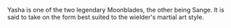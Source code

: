 Yasha is one of the two legendary Moonblades, the other being  Sange. It is said to take on the form best suited to the wielder's martial art style.
